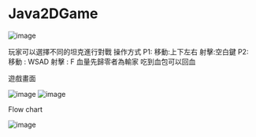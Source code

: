 # Java2DGame
![image](https://user-images.githubusercontent.com/56495126/131082791-b3581898-f5fd-47a5-b42d-f4fa04a37c73.png)

玩家可以選擇不同的坦克進行對戰
操作方式
P1:
移動:上下左右 射擊:空白鍵
P2:
移動 : WSAD 射擊 : F
血量先歸零者為輸家
吃到血包可以回血

遊戲畫面

![image](https://user-images.githubusercontent.com/56495126/131082842-a452f21c-fcf6-4e5d-987a-b06e7514a71a.png)
![image](https://user-images.githubusercontent.com/56495126/131082855-4fe04edf-0836-467a-a277-6ed7332a9811.png)

Flow chart

![image](https://user-images.githubusercontent.com/56495126/131082861-7737b2b1-35dc-47a1-9fc9-dd7ba516d1f8.png)
